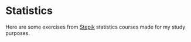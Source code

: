 # Statistics

Here are some exercises from [Stepik](https://stepik.org/course/76/syllabus) statistics courses made for my study purposes.
